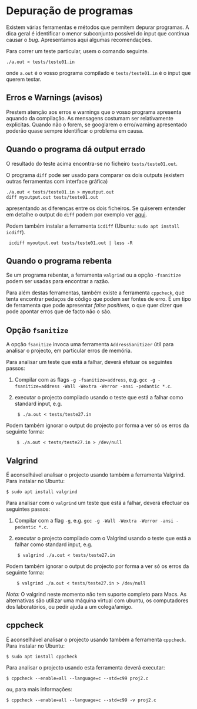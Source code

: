 # Depuração de programas

Existem várias ferramentas e métodos que permitem depurar programas.
A dica geral é identificar o menor subconjunto possível do input que continua causar o _bug_.
Apresentamos aqui algumas recomendações.

Para correr um teste particular, usem o comando seguinte.

    ./a.out < tests/teste01.in

onde `a.out` é o vosso programa compilado e `tests/teste01.in` é o input que querem testar.

## Erros e Warnings (avisos)

Prestem atenção aos erros e warnings que o vosso programa apresenta aquando da compilação. As mensagens costumam ser relativamente explicitas. Quando não o forem, se googlarem o erro/warning apresentado poderão quase sempre identificar o problema em causa.

## Quando o programa dá output errado

O resultado do teste acima encontra-se no ficheiro `tests/teste01.out`.

O programa `diff` pode ser usado para comparar os dois outputs (existem outras ferramentas com interface gráfica)

    ./a.out < tests/teste01.in > myoutput.out
    diff myoutput.out tests/teste01.out

apresentando as diferenças entre os dois ficheiros. Se quiserem entender em detalhe o output do `diff` podem por exemplo ver [aqui](https://unix.stackexchange.com/questions/81998/understanding-of-diff-output).

Podem também instalar a ferramenta `icdiff` (Ubuntu: `sudo apt install icdiff`).

     icdiff myoutput.out tests/teste01.out | less -R

## Quando o programa rebenta

Se um programa rebentar, a ferramenta `valgrind` ou a opção `-fsanitize` podem ser usadas para encontrar a razão.

Para além destas ferramentas, também existe a ferramenta `cppcheck`, que tenta encontrar pedaços de código que podem ser fontes de erro. É um tipo de ferramenta que pode apresentar _false positives_, o que quer dizer que pode apontar erros que de facto não o são.

## Opção `fsanitize`

A opção `fsanitize` invoca uma ferramenta `AddressSanitizer` útil para analisar o projecto, em particular erros de memória.

Para analisar um teste que está a falhar, deverá efetuar os seguintes passos:

1. Compilar com as flags `-g -fsanitize=address`, e.g. `gcc -g -fsanitize=address -Wall -Wextra -Werror -ansi -pedantic *.c`.
2. executar o projecto compilado usando o teste que está a falhar como standard input, e.g.

        $ ./a.out < tests/teste27.in

Podem também ignorar o output do projecto por forma a ver só os erros da seguinte forma:

        $ ./a.out < tests/teste27.in > /dev/null

## Valgrind

É aconselhável analisar o projecto usando também a ferramenta Valgrind. Para instalar no Ubuntu:

    $ sudo apt install valgrind

Para analisar com o `valgrind` um teste que está a falhar, deverá efectuar os seguintes passos:

1. Compilar com a flag `-g`, e.g. `gcc -g -Wall -Wextra -Werror -ansi -pedantic *.c`.
2. executar o projecto compilado com o Valgrind usando o teste que está a falhar como standard input, e.g.

        $ valgrind ./a.out < tests/teste27.in

Podem também ignorar o output do projecto por forma a ver só os erros da seguinte forma:

        $ valgrind ./a.out < tests/teste27.in > /dev/null

*Nota:* O valgrind neste momento não tem suporte completo para Macs. As alternativas são utilizar uma máquina virtual com ubuntu, os computadores dos laboratórios, ou pedir ajuda a um colega/amigo.

## cppcheck

É aconselhável analisar o projecto usando também a ferramenta `cppcheck`. Para instalar no Ubuntu:

    $ sudo apt install cppcheck

Para analisar o projecto usando esta ferramenta deverá executar:

    $ cppcheck --enable=all --language=c --std=c99 proj2.c

ou, para mais informações:

    $ cppcheck --enable=all --language=c --std=c99 -v proj2.c
